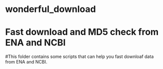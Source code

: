 # wonderful_download 
# Fast download and MD5 check from ENA and NCBI 

#This folder contains some scripts that can help you fast downloaf data from ENA and NCBI.
